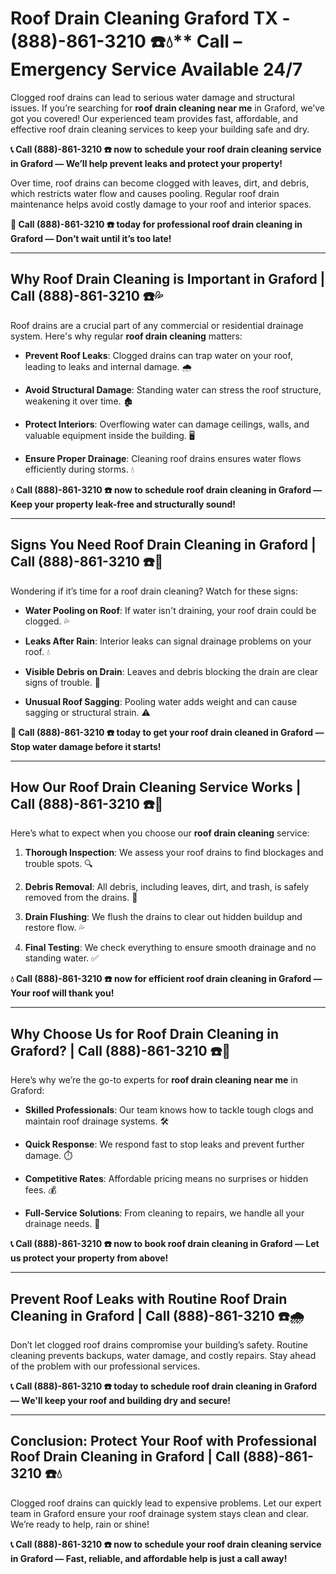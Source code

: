 # Roof Drain Cleaning Graford TX - (888)-861-3210 ☎️💧** Call – Emergency Service Available 24/7

Clogged roof drains can lead to serious water damage and structural issues. If you’re searching for **roof drain cleaning near me** in Graford, we’ve got you covered! Our experienced team provides fast, affordable, and effective roof drain cleaning services to keep your building safe and dry.

**📞 Call (888)-861-3210 ☎️ now to schedule your roof drain cleaning service in Graford — We’ll help prevent leaks and protect your property!**

Over time, roof drains can become clogged with leaves, dirt, and debris, which restricts water flow and causes pooling. Regular roof drain maintenance helps avoid costly damage to your roof and interior spaces.

**🚨 Call (888)-861-3210 ☎️ today for professional roof drain cleaning in Graford — Don’t wait until it’s too late!**

---

## **Why Roof Drain Cleaning is Important in Graford | Call (888)-861-3210 ☎️💦**

Roof drains are a crucial part of any commercial or residential drainage system. Here's why regular **roof drain cleaning** matters:

- **Prevent Roof Leaks**: Clogged drains can trap water on your roof, leading to leaks and internal damage. 🌧️  
- **Avoid Structural Damage**: Standing water can stress the roof structure, weakening it over time. 🏚️  
- **Protect Interiors**: Overflowing water can damage ceilings, walls, and valuable equipment inside the building. 🖥️  
- **Ensure Proper Drainage**: Cleaning roof drains ensures water flows efficiently during storms. 💧  

**💧 Call (888)-861-3210 ☎️ now to schedule roof drain cleaning in Graford — Keep your property leak-free and structurally sound!**

---

## **Signs You Need Roof Drain Cleaning in Graford | Call (888)-861-3210 ☎️🔧**

Wondering if it’s time for a roof drain cleaning? Watch for these signs:

- **Water Pooling on Roof**: If water isn't draining, your roof drain could be clogged. 💦  
- **Leaks After Rain**: Interior leaks can signal drainage problems on your roof. 💧  
- **Visible Debris on Drain**: Leaves and debris blocking the drain are clear signs of trouble. 🍂  
- **Unusual Roof Sagging**: Pooling water adds weight and can cause sagging or structural strain. ⚠️  

**🚨 Call (888)-861-3210 ☎️ today to get your roof drain cleaned in Graford — Stop water damage before it starts!**

---

## **How Our Roof Drain Cleaning Service Works | Call (888)-861-3210 ☎️🧰**

Here’s what to expect when you choose our **roof drain cleaning** service:

1. **Thorough Inspection**: We assess your roof drains to find blockages and trouble spots. 🔍  
2. **Debris Removal**: All debris, including leaves, dirt, and trash, is safely removed from the drains. 🧹  
3. **Drain Flushing**: We flush the drains to clear out hidden buildup and restore flow. 💦  
4. **Final Testing**: We check everything to ensure smooth drainage and no standing water. ✅  

**💧 Call (888)-861-3210 ☎️ now for efficient roof drain cleaning in Graford — Your roof will thank you!**

---

## **Why Choose Us for Roof Drain Cleaning in Graford? | Call (888)-861-3210 ☎️🌟**

Here’s why we’re the go-to experts for **roof drain cleaning near me** in Graford:

- **Skilled Professionals**: Our team knows how to tackle tough clogs and maintain roof drainage systems. 🛠️  
- **Quick Response**: We respond fast to stop leaks and prevent further damage. ⏱️  
- **Competitive Rates**: Affordable pricing means no surprises or hidden fees. 💰  
- **Full-Service Solutions**: From cleaning to repairs, we handle all your drainage needs. 🔧  

**📞 Call (888)-861-3210 ☎️ now to book roof drain cleaning in Graford — Let us protect your property from above!**

---

## **Prevent Roof Leaks with Routine Roof Drain Cleaning in Graford | Call (888)-861-3210 ☎️🌧️**

Don’t let clogged roof drains compromise your building’s safety. Routine cleaning prevents backups, water damage, and costly repairs. Stay ahead of the problem with our professional services.

**📞 Call (888)-861-3210 ☎️ today to schedule roof drain cleaning in Graford — We'll keep your roof and building dry and secure!**

---

## **Conclusion: Protect Your Roof with Professional Roof Drain Cleaning in Graford | Call (888)-861-3210 ☎️💧**

Clogged roof drains can quickly lead to expensive problems. Let our expert team in Graford ensure your roof drainage system stays clean and clear. We’re ready to help, rain or shine!

**📞 Call (888)-861-3210 ☎️ now to schedule your roof drain cleaning service in Graford — Fast, reliable, and affordable help is just a call away!**
